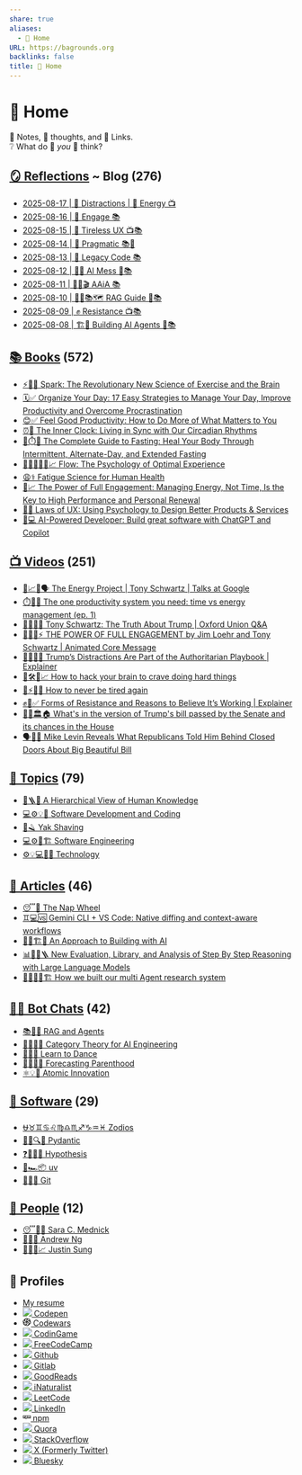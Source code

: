 ```yaml
---
share: true
aliases:
  - 🏡 Home
URL: https://bagrounds.org
backlinks: false
title: 🏡 Home
---
```

# 🏡 Home  
📑 Notes, 💭 thoughts, and 🔗 Links.  
❔ What do 🫵 _you_ 🤔 think?  
  
## [🪞 Reflections](./reflections/index.md) ~ Blog (276)  
- [2025-08-17 | 🤡 Distractions | 🔋 Energy 📺](./reflections/2025-08-17.md)  
- [2025-08-16 | 💍 Engage 📚](./reflections/2025-08-16.md)  
- [2025-08-15 | 🔋 Tireless UX 📺📚](./reflections/2025-08-15.md)  
- [2025-08-14 | 🧵 Pragmatic 📚📄](./reflections/2025-08-14.md)  
- [2025-08-13 | 📜 Legacy Code 📚](./reflections/2025-08-13.md)  
- [2025-08-12 | 🤖🤠 AI Mess 📄📚](./reflections/2025-08-12.md)  
- [2025-08-11 | 🤖🛃🎬 AAiA 📚](./reflections/2025-08-11.md)  
- [2025-08-10 | 🤖🚛📚🗺️ RAG Guide 🏁📚](./reflections/2025-08-10.md)  
- [2025-08-09 | ✊ Resistance 📺📚](./reflections/2025-08-09.md)  
- [2025-08-08 | 🏗️🤖 Building AI Agents 📄📚](./reflections/2025-08-08.md)  
  
  
## [📚 Books](./books/index.md) (572)  
- [⚡🧠🏃 Spark: The Revolutionary New Science of Exercise and the Brain](./books/spark-the-revolutionary-new-science-of-exercise-and-the-brain.md)  
- [🗓️✅ Organize Your Day: 17 Easy Strategies to Manage Your Day, Improve Productivity and Overcome Procrastination](./books/organize-your-day-17-easy-strategies-to-manage-your-day-improve-productivity-and-overcome-procrastination.md)  
- [😊✅ Feel Good Productivity: How to Do More of What Matters to You](./books/feel-good-productivity-how-to-do-more-of-what-matters-to-you.md)  
- [⏰👤 The Inner Clock: Living in Sync with Our Circadian Rhythms](./books/the-inner-clock-living-in-sync-with-our-circadian-rhythms.md)  
- [📖⏱️🍎 The Complete Guide to Fasting: Heal Your Body Through Intermittent, Alternate-Day, and Extended Fasting](./books/the-complete-guide-to-fasting-heal-your-body-through-intermittent-alternate-day-and-extended-fasting.md)  
- [🌊🧘🏼‍♀️🧠📈 Flow: The Psychology of Optimal Experience](./books/flow-the-psychology-of-optimal-experience.md)  
- [😩⚕️ Fatigue Science for Human Health](./books/fatigue-science-for-human-health.md)  
- [🔋📈 The Power of Full Engagement: Managing Energy, Not Time, Is the Key to High Performance and Personal Renewal](./books/the-power-of-full-engagement-managing-energy-not-time-is-the-key-to-high-performance-and-personal-renewal.md)  
- [🧠📐 Laws of UX: Using Psychology to Design Better Products & Services](./books/laws-of-ux-using-psychology-to-design-better-products-services.md)  
- [🤖💻 AI-Powered Developer: Build great software with ChatGPT and Copilot](./books/ai-powered-developer-build-great-software-with-chatgpt-and-copilot.md)  
  
  
## [📺 Videos](./videos/index.md) (251)  
- [🔋📈🧘🗣️ The Energy Project | Tony Schwartz | Talks at Google](./videos/the-energy-project-tony-schwartz-talks-at-google.md)  
- [⏱️🔋✅ The one productivity system you need: time vs energy management (ep. 1)](./videos/the-one-productivity-system-you-need-time-vs-energy-management-ep-1.md)  
- [🤥📢👨‍💼 Tony Schwartz: The Truth About Trump | Oxford Union Q&A](./videos/tony-schwartz-the-truth-about-trump-oxford-union-q-a.md)  
- [🔋🎯💯⚡ THE POWER OF FULL ENGAGEMENT by Jim Loehr and Tony Schwartz | Animated Core Message](./videos/the-power-of-full-engagement-by-jim-loehr-and-tony-schwartz-animated-core-message.md)  
- [👹🤡👑📢 Trump’s Distractions Are Part of the Authoritarian Playbook | Explainer](./videos/trumps-distractions-are-part-of-the-authoritarian-playbook-explainer.md)  
- [🧠🛠️💪📈 How to hack your brain to crave doing hard things](./videos/how-to-hack-your-brain-to-crave-doing-hard-things.md)  
- [🔋⚡😴🌞 How to never be tired again](./videos/how-to-never-be-tired-again.md)  
- [✊📢✅ Forms of Resistance and Reasons to Believe It’s Working | Explainer](./videos/forms-of-resistance-and-reasons-to-believe-its-working-explainer.md)  
- [👹📜🏛️🏠 What's in the version of Trump's bill passed by the Senate and its chances in the House](./videos/whats-in-the-version-of-trumps-bill-passed-by-the-senate-and-its-chances-in-the-house.md)  
- [🗣️🤫🐘 Mike Levin Reveals What Republicans Told Him Behind Closed Doors About Big Beautiful Bill](./videos/mike-levin-reveals-what-republicans-told-him-behind-closed-doors-about-big-beautiful-bill.md)  
  
  
## [🌌 Topics](./topics/index.md) (79)  
- [🌲🪜🧠 A Hierarchical View of Human Knowledge](./topics/a-hierarchical-view-of-human-knowledge.md)  
- [💻⚙️💡💾 Software Development and Coding](./topics/software-development-and-coding.md)  
- [🦬🪒 Yak Shaving](./topics/yak-shaving.md)  
- [💻⚙️🧩🏗️ Software Engineering](./topics/software-engineering.md)  
- [⚙️💡💻🤖📡 Technology](./topics/technology.md)  
  
  
## [📄  Articles](./articles/index.md) (46)  
- [😴🎡 The Nap Wheel](./articles/the-nap-wheel.md)  
- [♊💻🆚 Gemini CLI + VS Code: Native diffing and context-aware workflows](./articles/gemini-cli-+-vs-code-native-diffing-and-context-aware-workflows.md)  
- [🤖🧱🏗️🧠 An Approach to Building with AI](./articles/an-approach-to-building-with-ai.md)  
- [📊🔎🤖🪜 New Evaluation, Library, and Analysis of Step By Step Reasoning with Large Language Models](./articles/new-evaluation-library-and-analysis-of-step-by-step-reasoning-with-large-language-models.md)  
- [🤖🧠👨‍💻🏗️ How we built our multi Agent research system](./articles/how-we-built-our-multi-agent-research-system.md)  
  
  
## [🤖💬 Bot Chats](./bot-chats/index.md) (42)  
- [📚🤖💬 RAG and Agents](./bot-chats/rag-and-agents.md)  
- [📐🔗🤖🧠 Category Theory for AI Engineering](./bot-chats/category-theory-for-ai-engineering.md)  
- [💃🕺🎶 Learn to Dance](./bot-chats/learn-to-dance.md)  
- [🤰⏰👶🔮 Forecasting Parenthood](./bot-chats/forecasting-parenthood.md)  
- [⚛️💡🚀 Atomic Innovation](./bot-chats/atomic-innovation.md)  
  
  
## [💾 Software](./software/index.md) (29)  
- [⛎♉️♊️♋️♌️♍️♎️♏️♐️♑️♒️♓️ Zodios](./software/zodios.md)  
- [🐍📜🔍✅ Pydantic](./software/pydantic.md)  
- [❓🧪✅🤔 Hypothesis](./software/hypothesis.md)  
- [🐍🏎️📦 uv](./software/uv.md)  
- [💾➕🤝 Git](./software/git.md)  
  
  
## [👥 People](./people/index.md) (12)  
- [😴🧠🌃 Sara C. Mednick](./people/sara-c-mednick.md)  
- [👨‍🏫🤖 Andrew Ng](./people/andrew-ng.md)  
- [🧠👨‍🎓📈 Justin Sung](./people/justin-sung.md)  
  
  
## 🔗 Profiles  
- [My resume](./topics/my-resume.md)  
- <a href="http://codepen.io/bagrounds"><img style="height:1em; margin:0;" src="https://simpleicons.org/icons/codepen.svg"/> Codepen</a>  
- <a href="http://www.codewars.com/users/bagrounds"><img style="height:1em; margin:0;" src="https://raw.githubusercontent.com/bagrounds/icons/master/codewars.svg"/> Codewars</a>  
- <a href="https://www.codingame.com/profile/0d172b10ecb72b81c2bb2646e8be9d8a8930706"><img style="height:1em; margin:0;" src="https://simpleicons.org/icons/codingame.svg"/> CodinGame</a>  
- <a href="http://freecodecamp.com/bagrounds"><img style="height:1em; margin:0;" src="https://simpleicons.org/icons/freecodecamp.svg"/> FreeCodeCamp</a>  
- <a href="https://github.com/bagrounds"><img style="height:1em; margin:0;" src="https://simpleicons.org/icons/github.svg"/> Github</a>  
- <a href="http://gitlab.com/bagrounds"><img style="height:1em; margin:0;" src="https://simpleicons.org/icons/gitlab.svg"/> Gitlab</a>  
- <a href="http://goodreads.com/bagrounds"><img style="height:1em; margin:0;" src="https://simpleicons.org/icons/goodreads.svg"/> GoodReads</a>  
- <a href="https://www.inaturalist.org/people/8822063"><img style="height:1em; margin:0;" src="https://static.inaturalist.org/wiki_page_attachments/3154-original.png"/> iNaturalist</a>  
- <a href="https://leetcode.com/u/bagrounds"><img style="height:1em; margin:0;" src="https://simpleicons.org/icons/leetcode.svg"/> LeetCode</a>  
- <a href="https://linkedin.com/in/bagrounds"><img style="height:1em; margin:0;" src="https://simpleicons.org/icons/linkedin.svg"/> LinkedIn</a>  
- <a href="http://www.npmjs.com/~bagrounds"><img style="height:1em; margin:0;" src="https://raw.githubusercontent.com/bagrounds/icons/master/npm.svg"/> npm</a>  
- <a href="https://www.quora.com/profile/Bryan-Grounds"><img style="height:1em; margin:0;" src="https://simpleicons.org/icons/quora.svg"/> Quora</a>  
- <a href="http://stackoverflow.com/users/2081363/bagrounds"><img style="height:1em; margin:0;" src="https://simpleicons.org/icons/stackoverflow.svg"/> StackOverflow</a>  
- <a href="https://twitter.com/bagrounds"><img style="height:1em; margin:0;" src="https://simpleicons.org/icons/x.svg"/> X (Formerly Twitter)</a>  
- <a href="https://bsky.app/profile/bagrounds.bsky.social"><img style="height:1em; margin:0;" src="https://simpleicons.org/icons/bluesky.svg"/> Bluesky</a>